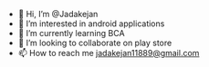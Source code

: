 - 👋 Hi, I’m @Jadakejan
- 👀 I’m interested in android applications
- 🌱 I’m currently learning BCA
- 💞️ I’m looking to collaborate on play store
- 📫 How to reach me jadakejan11889@gmail.com

<!---
Jadakejan/Jadakejan is a ✨ special ✨ repository because its `README.md` (this file) appears on your GitHub profile.
You can click the Preview link to take a look at your changes.
--->
